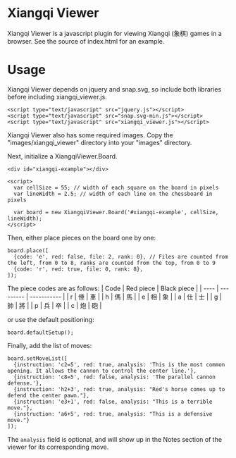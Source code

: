 Xiangqi Viewer
==============

Xiangqi Viewer is a javascript plugin for viewing Xiangqi (象棋) games in a
browser. See the source of index.html for an example.

# Usage

Xiangqi Viewer depends on jquery and snap.svg, so include both libraries before including xiangqi\_viewer.js.

```
<script type="text/javascript" src="jquery.js"></script>
<script type="text/javascript" src="snap.svg-min.js"></script>
<script type="text/javascript" src="xiangqi_viewer.js"></script>
```

Xiangqi Viewer also has some required images. Copy the "images/xiangqi_viewer" directory into your "images" directory.

Next, initialize a XiangqiViewer.Board. 

```
<div id="xiangqi-example"></div>

<script>
  var cellSize = 55; // width of each square on the board in pixels
  var lineWidth = 2.5; // width of each line on the chessboard in pixels

  var board = new XiangqiViewer.Board('#xiangqi-example', cellSize, lineWidth);
</script>
```

Then, either place pieces on the board one by one:

```
board.place([
  {code: 'e', red: false, file: 2, rank: 0}, // Files are counted from the left, from 0 to 8, ranks are counted from the top, from 0 to 9
  {code: 'r', red: true, file: 0, rank: 8},
]);
```

The piece codes are as follows:
| Code | Red piece | Black piece |
| ---- | --------- | ----------- |
| r | 俥 | 車 |
| h | 傌 | 馬 |
| e | 相 | 象 |
| a | 仕 | 士 |
| g | 帥 | 將 |
| p | 兵 | 卒 |
| c | 炮 | 砲 |

or use the default positioning:

```
board.defaultSetup();
```

Finally, add the list of moves:

```
board.setMoveList([
  {instruction: 'c2=5', red: true, analysis: 'This is the most common opening. It allows the cannon to control the center line.'},
  {instruction: 'c8=5', red: false, analysis: 'The parallel cannon defense.'},
  {instruction: 'h2+3', red: true, analysis: "Red's horse comes up to defend the center pawn."},
  {instruction: 'e3+1', red: false, analysis: "This is a terrible move."},
  {instruction: 'a6+5', red: true, analysis: "This is a defensive move."}
]);
```

The `analysis` field is optional, and will show up in the Notes section of the viewer for its corresponding move.
